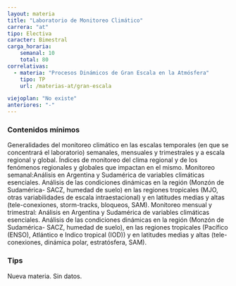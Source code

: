 ```yaml
---
layout: materia
title: "Laboratorio de Monitoreo Climático"
carrera: "at"
tipo: Electiva
caracter: Bimestral
carga_horaria: 
    semanal: 10
    total: 80
correlativas:
  - materia: "Procesos Dinámicos de Gran Escala en la Atmósfera"
    tipo: TP
    url: /materias-at/gran-escala

viejoplan: "No existe"
anteriores: "-"
---
```


### Contenidos mínimos
Generalidades del monitoreo climático en las escalas temporales (en que se concentrará el laboratorio) semanales, mensuales y trimestrales y a escala regional y global. Índices de monitoreo del clima regional y de los fenómenos regionales y globales que impactan en el mismo. Monitoreo semanal:Análisis en Argentina y Sudamérica de variables climáticas esenciales. Análisis de las condiciones dinámicas en la región (Monzón de Sudamérica- SACZ, humedad de suelo) en las regiones tropicales (MJO, otras variabilidades de escala intraestacional) y en latitudes medias y altas (tele-conexiones, storm-tracks, bloqueos, SAM). Monitoreo mensual y trimestral: Análisis en Argentina y Sudamérica de variables climáticas esenciales. Análisis de las condiciones dinámicas en la región (Monzón de Sudamérica- SACZ, humedad de suelo), en las regiones tropicales (Pacífico (ENSO), Atlántico e Indico tropical (IOD)) y en latitudes medias y altas (tele-conexiones, dinámica polar, estratósfera, SAM).

### Tips
Nueva materia. Sin datos.